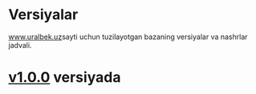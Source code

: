 # Versiyalar
<a href="https://uralbek.netlify.app/">www.uralbek.uz</a>sayti uchun tuzilayotgan bazaning versiyalar va nashrlar jadvali.

# <a href="https://v1-0-0.netlify.app/">v1.0.0</a> versiyada












